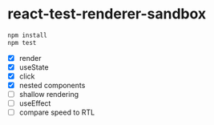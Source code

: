 # react-test-renderer-sandbox

```bash
npm install
npm test
```

- [x] render
- [x] useState
- [x] click
- [x] nested components
- [ ] shallow rendering
- [ ] useEffect
- [ ] compare speed to RTL

